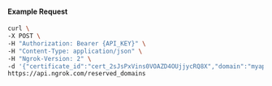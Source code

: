 <!-- Code generated for API Clients. DO NOT EDIT. -->

#### Example Request

```bash
curl \
-X POST \
-H "Authorization: Bearer {API_KEY}" \
-H "Content-Type: application/json" \
-H "Ngrok-Version: 2" \
-d '{"certificate_id":"cert_2sJsPxVins0VOAZD4OUjjycRQ8X","domain":"myapp.mydomain.com","region":"us"}' \
https://api.ngrok.com/reserved_domains
```
